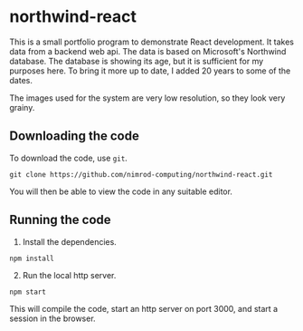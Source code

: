 # northwind-react
This is a small portfolio program to demonstrate React development.  It takes data from a backend web api.  The data is based on Microsoft's Northwind database.  The database is showing its age, but it is sufficient for my purposes here.  To bring it more up to date, I added 20 years to some of the dates.

The images used for the system are very low resolution, so they look very grainy.

## Downloading the code

To download the code, use `git`.

````
git clone https://github.com/nimrod-computing/northwind-react.git
````

You will then be able to view the code in any suitable editor.

## Running the code

1. Install the dependencies.

````
npm install
````

2. Run the local http server.

````
npm start
````

This will compile the code, start an http server on port 3000, and start a session in the browser.


